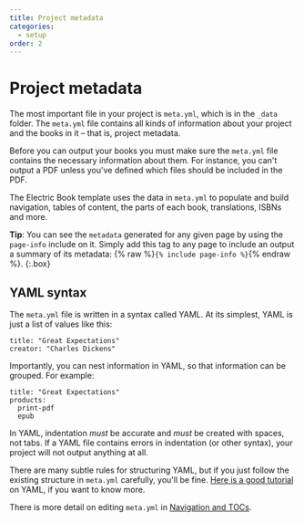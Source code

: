 ```yaml
---
title: Project metadata
categories:
  - setup
order: 2
---
```


# Project metadata

The most important file in your project is `meta.yml`, which is in the `_data` folder. The `meta.yml` file contains all kinds of information about your project and the books in it – that is, project metadata.

Before you can output your books you must make sure the `meta.yml` file contains the necessary information about them. For instance, you can't output a PDF unless you've defined which files should be included in the PDF.

The Electric Book template uses the data in `meta.yml` to populate and build navigation, tables of content, the parts of each book, translations, ISBNs and more.

**Tip**: You can see the `metadata` generated for any given page by using the `page-info` include on it. Simply add this tag to any page to include an output a summary of its metadata: {% raw %}`{% include page-info %}`{% endraw %}.
{:.box}

## YAML syntax

The `meta.yml` file is written in a syntax called YAML. At its simplest, YAML is just a list of values like this:

```
title: "Great Expectations"
creator: "Charles Dickens"
```

Importantly, you can nest information in YAML, so that information can be grouped. For example:

```
title: "Great Expectations"
products:
  print-pdf
  epub
```

In YAML, indentation *must* be accurate and *must* be created with spaces, not tabs. If a YAML file contains errors in indentation (or other syntax), your project will not output anything at all.

There are many subtle rules for structuring YAML, but if you just follow the existing structure in `meta.yml` carefully, you'll be fine. [Here is a good tutorial](https://learn.getgrav.org/advanced/yaml) on YAML, if you want to know more.

There is more detail on editing `meta.yml` in [Navigation and TOCs](tocs.html).
